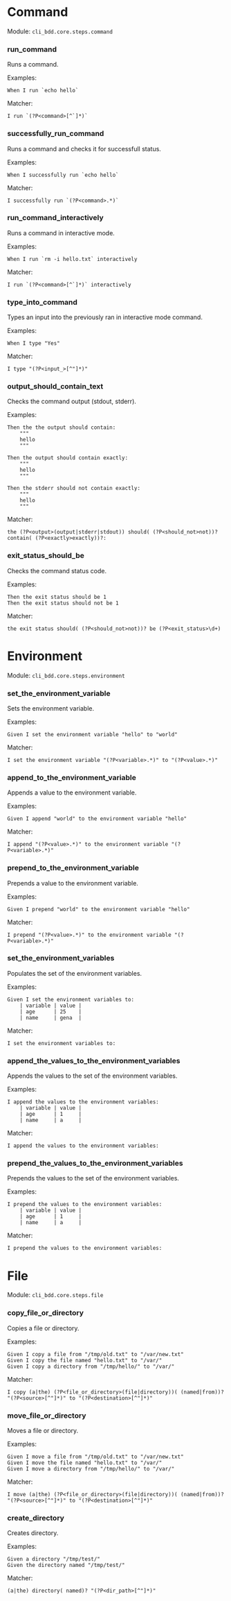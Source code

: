 
# Command

Module: `cli_bdd.core.steps.command`


### run_command

Runs a command.

Examples:

```gherkin
When I run `echo hello`
```

Matcher:
```
I run `(?P<command>[^`]*)`
```


### successfully_run_command

Runs a command and checks it for successfull status.


Examples:

```gherkin
When I successfully run `echo hello`
```

Matcher:
```
I successfully run `(?P<command>.*)`
```


### run_command_interactively

Runs a command in interactive mode.

Examples:

```gherkin
When I run `rm -i hello.txt` interactively
```

Matcher:
```
I run `(?P<command>[^`]*)` interactively
```


### type_into_command

Types an input into the previously ran in interactive mode command.

Examples:

```gherkin
When I type "Yes"
```

Matcher:
```
I type "(?P<input_>[^"]*)"
```


### output_should_contain_text

Checks the command output (stdout, stderr).

Examples:

```gherkin
Then the the output should contain:
    """
    hello
    """

Then the output should contain exactly:
    """
    hello
    """

Then the stderr should not contain exactly:
    """
    hello
    """
```

Matcher:
```
the (?P<output>(output|stderr|stdout)) should( (?P<should_not>not))? contain( (?P<exactly>exactly))?:
```


### exit_status_should_be

Checks the command status code.

Examples:

```gherkin
Then the exit status should be 1
Then the exit status should not be 1
```

Matcher:
```
the exit status should( (?P<should_not>not))? be (?P<exit_status>\d+)
```




# Environment

Module: `cli_bdd.core.steps.environment`


### set_the_environment_variable

Sets the environment variable.

Examples:

```gherkin
Given I set the environment variable "hello" to "world"
```

Matcher:
```
I set the environment variable "(?P<variable>.*)" to "(?P<value>.*)"
```


### append_to_the_environment_variable

Appends a value to the environment variable.

Examples:

```gherkin
Given I append "world" to the environment variable "hello"
```

Matcher:
```
I append "(?P<value>.*)" to the environment variable "(?P<variable>.*)"
```


### prepend_to_the_environment_variable

Prepends a value to the environment variable.

Examples:

```gherkin
Given I prepend "world" to the environment variable "hello"
```

Matcher:
```
I prepend "(?P<value>.*)" to the environment variable "(?P<variable>.*)"
```


### set_the_environment_variables

Populates the set of the environment variables.

Examples:

```gherkin
Given I set the environment variables to:
    | variable | value |
    | age      | 25    |
    | name     | gena  |
```

Matcher:
```
I set the environment variables to:
```


### append_the_values_to_the_environment_variables

Appends the values to the set of the environment variables.

Examples:
```gherkin
I append the values to the environment variables:
    | variable | value |
    | age      | 1     |
    | name     | a     |
```

Matcher:
```
I append the values to the environment variables:
```


### prepend_the_values_to_the_environment_variables

Prepends the values to the set of the environment variables.

Examples:

```gherkin
I prepend the values to the environment variables:
    | variable | value |
    | age      | 1     |
    | name     | a     |
```

Matcher:
```
I prepend the values to the environment variables:
```




# File

Module: `cli_bdd.core.steps.file`


### copy_file_or_directory

Copies a file or directory.

Examples:

```gherkin
Given I copy a file from "/tmp/old.txt" to "/var/new.txt"
Given I copy the file named "hello.txt" to "/var/"
Given I copy a directory from "/tmp/hello/" to "/var/"
```

Matcher:
```
I copy (a|the) (?P<file_or_directory>(file|directory))( (named|from))? "(?P<source>[^"]*)" to "(?P<destination>[^"]*)"
```


### move_file_or_directory

Moves a file or directory.

Examples:

```gherkin
Given I move a file from "/tmp/old.txt" to "/var/new.txt"
Given I move the file named "hello.txt" to "/var/"
Given I move a directory from "/tmp/hello/" to "/var/"
```

Matcher:
```
I move (a|the) (?P<file_or_directory>(file|directory))( (named|from))? "(?P<source>[^"]*)" to "(?P<destination>[^"]*)"
```


### create_directory

Creates directory.

Examples:

```gherkin
Given a directory "/tmp/test/"
Given the directory named "/tmp/test/"
```

Matcher:
```
(a|the) directory( named)? "(?P<dir_path>[^"]*)"
```



